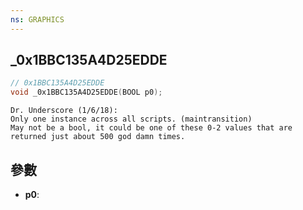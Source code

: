 ```yaml
---
ns: GRAPHICS
---
```

## _0x1BBC135A4D25EDDE

```c
// 0x1BBC135A4D25EDDE
void _0x1BBC135A4D25EDDE(BOOL p0);
```

```
Dr. Underscore (1/6/18):  
Only one instance across all scripts. (maintransition)  
May not be a bool, it could be one of these 0-2 values that are returned just about 500 god damn times.  
```

## 參數
* **p0**: 


